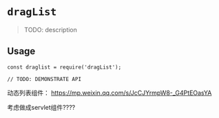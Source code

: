 # `dragList`

> TODO: description

## Usage

```
const draglist = require('dragList');

// TODO: DEMONSTRATE API
```



动态列表组件： https://mp.weixin.qq.com/s/JcCJYrmpW8-_G4PtEOasYA  

考虑做成servlet组件????